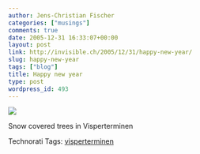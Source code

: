 ```yaml
---
author: Jens-Christian Fischer
categories: ["musings"]
comments: true
date: 2005-12-31 16:33:07+00:00
layout: post
link: http://invisible.ch/2005/12/31/happy-new-year/
slug: happy-new-year
tags: ["blog"]
title: Happy new year
type: post
wordpress_id: 493
---
```


[![](images/visperterminen-schnee.jpg)](images/visperterminen-schnee.jpg)


Snow covered trees in Visperterminen




Technorati Tags: [visperterminen](http://www.technorati.com/tag/visperterminen)
